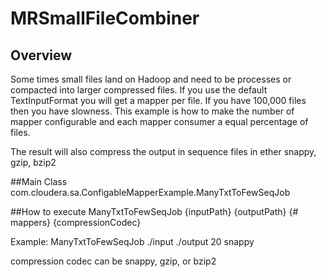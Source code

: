 # MRSmallFileCombiner
## Overview
Some times small files land on Hadoop and need to be processes or compacted into larger compressed files.  If you use the default TextInputFormat you will get a mapper per file.  If you have 100,000 files then you have slowness.  This example is how to make the number of mapper configurable and each mapper consumer a equal percentage of files.

The result will also compress the output in sequence files in ether snappy, gzip, bzip2

##Main Class
com.cloudera.sa.ConfigableMapperExample.ManyTxtToFewSeqJob

##How to execute
ManyTxtToFewSeqJob {inputPath} {outputPath} {# mappers} {compressionCodec}

Example: ManyTxtToFewSeqJob ./input ./output 20 snappy

compression codec can be snappy, gzip, or bzip2


